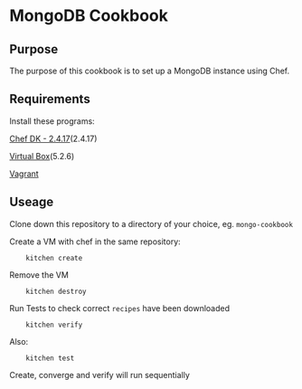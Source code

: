 # MongoDB Cookbook

## Purpose
The purpose of this cookbook is to set up a MongoDB instance using Chef.

## Requirements

Install these programs:

[Chef DK - 2.4.17](https://downloads.chef.io/chefdk)(2.4.17)

[Virtual Box](https://www.virtualbox.org/wiki/Downloads)(5.2.6)

[Vagrant](https://www.vagrantup.com/downloads.html)

## Useage

Clone down this repository to a directory of your choice, eg. `mongo-cookbook`

Create a VM with chef in the same repository:

		kitchen create
		
Remove the VM

		kitchen destroy
		
Run Tests to check correct `recipes` have been downloaded

		kitchen verify
		
Also:

		kitchen test
		
Create, converge and verify will run sequentially



